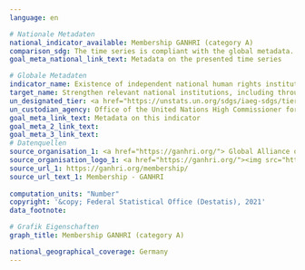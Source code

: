 ```yaml
---
language: en    

# Nationale Metadaten    
national_indicator_available: Membership GANHRI (category A)    
comparison_sdg: The time series is compliant with the global metadata.    
goal_meta_national_link_text: Metadata on the presented time series    

# Globale Metadaten    
indicator_name: Existence of independent national human rights institutions in compliance with the Paris Principles    
target_name: Strengthen relevant national institutions, including through international cooperation, for building capacity at all levels, in particular in developing countries, to prevent violence and combat terrorism and crime    
un_designated_tier: <a href="https://unstats.un.org/sdgs/iaeg-sdgs/tier-classification/" title="Click here for more information on the UN tier classification."  target="_blank">Tier I</a>    
un_custodian_agency: Office of the United Nations High Commissioner for Human Rights (OHCHR)    
goal_meta_link_text: Metadata on this indicator    
goal_meta_2_link_text:     
goal_meta_3_link_text:         
# Datenquellen
source_organisation_1: <a href="https://ganhri.org/"> Global Alliance of National Human Rights Institutions (GANHRI) </a>
source_organisation_logo_1: <a href="https://ganhri.org/"><img src="https://g205sdgs.github.io/sdg-indicators/public/OrgImgEn/ganhri.png" alt="Logo ganhri" style="height:60px; width:148px"/></a>
source_url_1: https://ganhri.org/membership/
source_url_text_1: Membership - GANHRI
    
computation_units: "Number"    
copyright: '&copy; Federal Statistical Office (Destatis), 2021'    
data_footnote:     

# Grafik Eigenschaften    
graph_title: Membership GANHRI (category A)    

national_geographical_coverage: Germany    
---
```


<span></span>